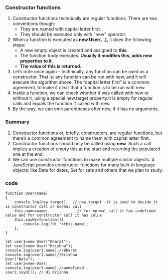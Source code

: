 ### Constructor functions

1. Constructor functions technically are regular functions. There are two conventions though:
    * They are named with capital letter first.
    * They should be executed only with "new" operator.
2. When a function is executed as **new User(...),** it does the following steps:
    * A new empty object is created and assigned to **this**.
    * The function body executes. **Usually it modifies this, adds new properties to it**.
    * **The value of this is returned.**
3. Let’s note once again – technically, any function can be used as a constructor. That is: any function can be run with new, and it will execute the algorithm above. The “capital letter first” is a common agreement, to make it clear that a function is to be run with new.
4. Inside a function, we can check whether it was called with new or without it, using a special new.target property.It is empty for regular calls and equals the function if called with new.
5. By the way, we can omit parentheses after new, if it has no arguments.

### Summary

1. Constructor functions or, briefly, constructors, are regular functions, but there’s a common agreement to name them with capital letter first.
2. Constructor functions should only be called using **new**. Such a call implies a creation of empty this at the start and returning the populated one at the end.
3. We can use constructor functions to make multiple similar objects.
4 JavaScript provides constructor functions for many built-in language objects: like Date for dates, Set for sets and others that we plan to study.

### code

~~~
function User(name)
{
    console.log(new.target);  // new.target -it is used to decide it is constructor call or normal call
    this.name=name;             // for normal call it has undefined value and for constructor call it has value
    this.sayHi=function(){
        console.log("Hi "+this.name);
    };
}

let user1=new User("Bharat");
let user2=new User("Krishna");
console.log(user1.name);//Bharat
console.log(user2.name)//Krishna
User("Balu");
let user3=new User;
console.log(user3.name);//undefined
user2.sayHi(); // Hi Krishna
~~~